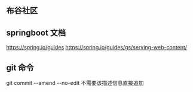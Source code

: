 ## 布谷社区

## springboot 文档
https://spring.io/guides
https://spring.io/guides/gs/serving-web-content/

## git 命令
git commit --amend --no-edit
不需要该描述信息直接追加